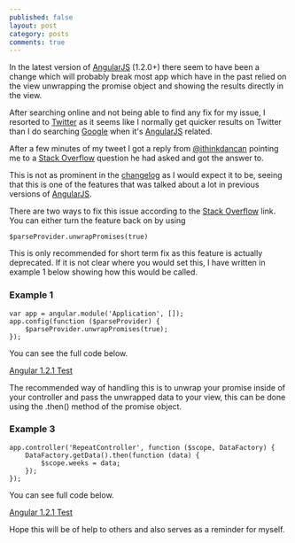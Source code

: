 ```yaml
---
published: false
layout: post
category: posts
comments: true
---
```


In the latest version of [AngularJS][] (1.2.0+) there seem to have been a change which will probably break most app which have in the past relied on the view unwrapping the promise object and showing the results directly in the view.

After searching online and not being able to find any fix for my issue, I resorted to [Twitter][] as it seems like I normally get quicker results on Twitter than I do searching [Google][] when it's [AngularJS][] related.

After a few minutes of my tweet I got a reply from [@ithinkdancan](https://twitter.com/ithinkdancan) pointing me to a [Stack Overflow][stackoverflow] question he had asked and got the answer to.

This is not as prominent in the [changelog][] as I would expect it to be, seeing that this is one of the features that was talked about a lot in previous versions of [AngularJS][].

There are two ways to fix this issue according to the [Stack Overflow][stackoverflow] link. You can either turn the feature back on by using

	$parseProvider.unwrapPromises(true)

This is only recommended for short term fix as this feature is actually deprecated. If it is not clear where you would set this, I have written in example 1 below showing how this would be called.

### Example 1

	var app = angular.module('Application', []);
	app.config(function ($parseProvider) {
		$parseProvider.unwrapPromises(true);
	});
    
You can see the full code below.

<a class="jsbin-embed" href="http://jsbin.com/asOQeHU/2/embed?js">Angular 1.2.1 Test</a><script src="http://static.jsbin.com/js/embed.js"></script>
    
The recommended way of handling this is to unwrap your promise inside of your controller and pass the unwrapped data to your view, this can be done using the .then() method of the promise object.

### Example 3

	app.controller('RepeatController', function ($scope, DataFactory) {
  		DataFactory.getData().then(function (data) {
    		$scope.weeks = data;
  		});
	});
    
You can see full code below.

<a class="jsbin-embed" href="http://jsbin.com/UwuJacI/1/embed?js">Angular 1.2.1 Test</a><script src="http://static.jsbin.com/js/embed.js"></script>

Hope this will be of help to others and also serves as a reminder for myself.

[Twitter]: http://twitter.com
[Google]: http://www.google.com
[changelog]: https://github.com/angular/angular.js/blob/master/CHANGELOG.md#bug-fixes-2
[AngularJS]: http://angularjs.org
[stackoverflow]: http://stackoverflow.com/questions/19472017/angularjs-promise-not-binding-to-template-in-1-2